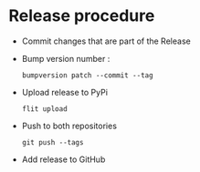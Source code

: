 # Release procedure

* Commit changes that are part of the Release
* Bump version number :

    `bumpversion patch --commit --tag`

* Upload release to PyPi

    `flit upload`

* Push to both repositories

    `git push --tags`

* Add release to GitHub

